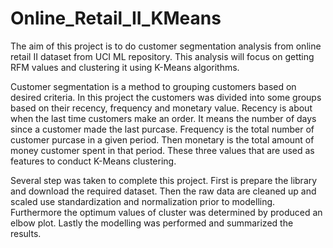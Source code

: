 # Online_Retail_II_KMeans

The aim of this project is to do customer segmentation analysis from online retail II dataset from UCI ML repository. This analysis will focus on getting RFM values and clustering it using K-Means algorithms.

Customer segmentation is a method to grouping customers based on desired criteria. In this project the customers was divided into some groups based on their recency, frequency and monetary value. Recency is about when the last time customers make an order. It means the number of days since a customer made the last purcase. Frequency is the total number of customer purcase in a given period. Then monetary is the total amount of money customer spent in that period. These three values that are used as features to conduct K-Means clustering.

Several step was taken to complete this project. First is prepare the library and download the required dataset. Then the raw data are cleaned up and scaled use standardization and normalization prior to modelling. Furthermore the optimum values of cluster was determined by produced an elbow plot. Lastly the modelling was performed and summarized the results.
